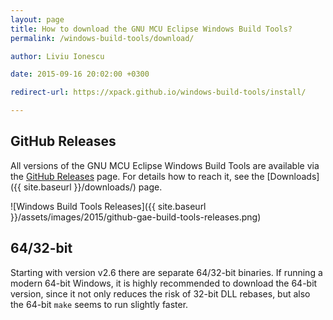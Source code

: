 ```yaml
---
layout: page
title: How to download the GNU MCU Eclipse Windows Build Tools?
permalink: /windows-build-tools/download/

author: Liviu Ionescu

date: 2015-09-16 20:02:00 +0300

redirect-url: https://xpack.github.io/windows-build-tools/install/

---
```


## GitHub Releases

All versions of the GNU MCU Eclipse Windows Build Tools are available via the [GitHub Releases](https://github.com/gnu-mcu-eclipse/windows-build-tools/releases) page. For details how to reach it, see the [Downloads]({{ site.baseurl }}/downloads/) page.

![Windows Build Tools Releases]({{ site.baseurl }}/assets/images/2015/github-gae-build-tools-releases.png)

## 64/32-bit

Starting with version v2.6 there are separate 64/32-bit binaries. If running a modern 64-bit Windows, it is highly recommended to download the 64-bit version, since it not only reduces the risk of 32-bit DLL rebases, but also the 64-bit `make` seems to run slightly faster.

